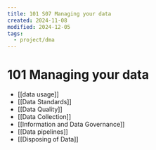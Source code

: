 ```yaml
---
title: 101 S07 Managing your data
created: 2024-11-08
modified: 2024-12-05
tags:
  - project/dma
---
```

# 101 Managing your data
- [[data usage]]
- [[Data Standards]]
- [[Data Quality]]
- [[Data Collection]]
- [[Information and Data Governance]]
- [[Data pipelines]]
- [[Disposing of Data]]
